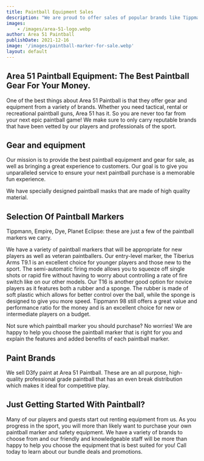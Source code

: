 ```yaml
---
title: Paintball Equipment Sales
description: "We are proud to offer sales of popular brands like Tippmann Paintball Markers and D3fy Paint"
images:
    - /images/area-51-logo.webp
author: Area 51 Paintball
publishDate: 2021-12-16
image: '/images/paintball-marker-for-sale.webp'
layout: default
---
```


## Area 51 Paintball Equipment: The Best Paintball Gear For Your Money.


One of the best things about Area 51 Paintball is that they offer gear and equipment from a variety of brands. Whether you need tactical, rental or recreational paintball guns, Area 51 has it. So you are never too far from your next epic paintball game!  We make sure to only carry reputable brands that have been vetted by our players and professionals of the sport.  


## Gear and equipment


Our mission is to provide the best paintball equipment and gear for sale, as well as bringing a great experience to customers. Our goal is to give you unparalleled service to ensure your next paintball purchase is a memorable fun experience.   


We have specially designed paintball masks that are made of high quality material.  


## Selection Of Paintball Markers


Tippmann, Empire, Dye, Planet Eclipse: these are just a few of the paintball markers we carry.   


We have a variety of paintball markers that will be appropriate for new players as well as veteran paintballers. Our entry-level marker, the Tiberius Arms T9.1 is an excellent choice for younger players and those new to the sport. The semi-automatic firing mode allows you to squeeze off single shots or rapid fire without having to worry about controlling a rate of fire switch like on our other models. Our T16 is another good option for novice players as it features both a rubber and a sponge. The rubber is made of soft plastic which allows for better control over the ball, while the sponge is designed to give you more speed.  Tippmann 98 still offers a great value and performance ratio for the money and is an excellent choice for new or intermediate players on a budget.  


Not sure which paintball marker you should purchase?  No worries!  We are happy to help you choose the paintball marker that is right for you and explain the features and added benefits of each paintball marker.  


## Paint Brands

We sell D3fy paint at Area 51 Paintball.  These are an all purpose, high-quality professional grade paintball that has an even break distribution which makes it ideal for competitive play.  


## Just Getting Started With Paintball? 


Many of our players and guests start out renting equipment from us.  As you progress in the sport, you will more than likely want to purchase your own paintball marker and safety equipment.  We have a variety of brands to choose from and our friendly and knowledgeable staff will be more than happy to help you choose the equipment that is best suited for you!  Call today to learn about our bundle deals and promotions.  